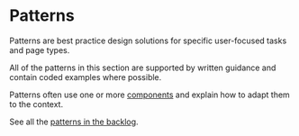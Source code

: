 # Patterns

Patterns are best practice design solutions for specific user-focused tasks and page types.

All of the patterns in this section are supported by written guidance and contain coded examples where possible.

Patterns often use one or more [components](./components) and explain how to adapt them to the context.

See all the [patterns in the backlog](https://github.com/ministryofjustice/moj-design-system-backlog/issues).